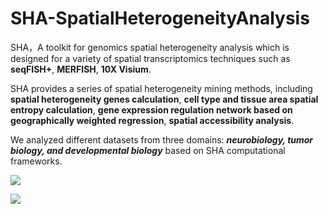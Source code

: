 # SHA-SpatialHeterogeneityAnalysis
SHA，A toolkit for genomics spatial heterogeneity analysis which is designed for a variety of spatial transcriptomics techniques such as **seqFISH+**, **MERFISH**, **10X Visium**.

SHA provides a series of spatial heterogeneity mining methods, including **spatial heterogeneity genes calculation**, **cell type and tissue area spatial entropy calculation**, **gene expression regulation network based on geographically weighted regression**, **spatial accessibility analysis**.

We analyzed different datasets from three domains: ***neurobiology, tumor biology, and developmental biology*** based on SHA computational frameworks.

![](https://tva1.sinaimg.cn/large/008i3skNgy1gqtcgabjb2j31hi0ts0wv.jpg)

![](https://tva1.sinaimg.cn/large/008i3skNgy1gqtk9ah8bbj31hi0tsgwl.jpg)
